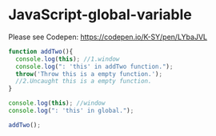 # JavaScript-global-variable
Please see Codepen: https://codepen.io/K-SY/pen/LYbaJVL
``` javascript
function addTwo(){  
  console.log(this); //1.window
  console.log(": 'this' in addTwo function.");
  throw('Throw this is a empty function.');
  //2.Uncaught this is a empty function.
}

console.log(this); //window
console.log(": 'this' in global.");

addTwo();
```
